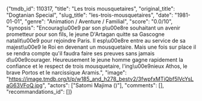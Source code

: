 {"tmdb_id": 110317, "title": "Les trois mousquetaires", "original_title": "Dogtanian Special", "slug_title": "les-trois-mousquetaires", "date": "1981-01-01", "genre": "Animation / Aventure / Familial", "score": "0.0/10", "synopsis": "Encourag\u00e9 par son p\u00e8re souhaitant un avenir prometteur pour son fils, le jeune D'Artagan quitte sa Gascogne natalit\u00e9 pour rejoindre Paris. Il esp\u00e8re entre au service de sa majest\u00e9 le Roi en devenant un mousquetaire.  Mais une fois sur place il se rendra compte qu'il faudra faire ses preuves sans jamais d\u00e9courager. Heureusement le jeune homme gagne rapidement la confiance et le respect de trois mousquetaire, l'ing\u00e9nieux Athos, le brave Portos et le narcissique Aramis.", "image": "https://image.tmdb.org/t/p/w185_and_h278_bestv2/3fwpfxMTiQbf5lVcYsLaG63VFoQ.jpg", "actors": ["Satomi Majima ()"], "comments": [], "recommandations_id": []}